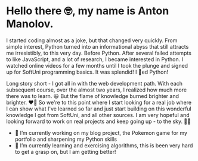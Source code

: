 # Hello there 🤓, my name is Anton Manolov.
 
I started coding almost as a joke, but that changed very quickly. From simple interest, Python turned into an informational abyss that still attracts me irresistibly, to this very day.
Before Python. After several failed attempts to like JavaScript, and  a lot of research, I became interested in Python. I watched online videos for a few months until I took the plunge and signed up for SoftUni programming basics. It was splendid! I 🖤ed Python!

Long story short - I got all in with the web development path. With each subsequent course, over the almost two years, I realized how much more there was to learn. 😃 But the flame of knowledge burned brighter and brighter. ❤️‍🔥
So we're to this point where I start looking for a real job where I can show what I've learned so far and just start building on this wonderful knowledge I got from SoftUni, and all other sources. 
I am very hopeful and looking forward to work on real projects and keep going up - to the sky. 🦸‍♂️

- 🔭 I’m currently working on my blog project, the Pokemon game for my portfolio and sharpening my Python skills
- 🌱 I’m currently learning and exercising algorithms, this is been very hard to get a grasp on, but I am getting better!
